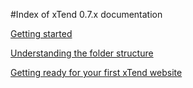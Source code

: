 #Index of xTend 0.7.x documentation  

[Getting started](/0.7.x/1.%20Getting%20started/)  

[Understanding the folder structure](/0.7.x/2.%20Understanding%20the%20folder%20structure/)

[Getting ready for your first xTend website](/0.7.x/3.%20Getting%20ready/)
